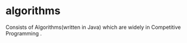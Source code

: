 algorithms
==========
Consists of Algorithms(written in Java) which are widely in Competitive Programming .
